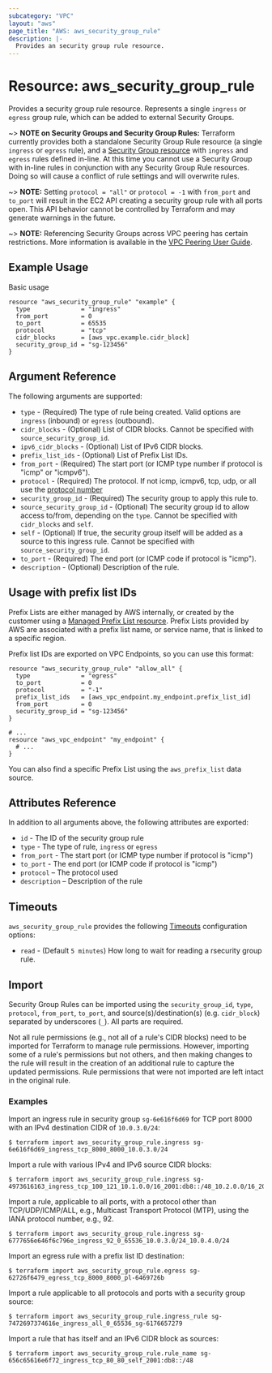 ```yaml
---
subcategory: "VPC"
layout: "aws"
page_title: "AWS: aws_security_group_rule"
description: |-
  Provides an security group rule resource.
---
```


# Resource: aws_security_group_rule

Provides a security group rule resource. Represents a single `ingress` or
`egress` group rule, which can be added to external Security Groups.

~> **NOTE on Security Groups and Security Group Rules:** Terraform currently
provides both a standalone Security Group Rule resource (a single `ingress` or
`egress` rule), and a [Security Group resource](security_group.html) with `ingress` and `egress` rules
defined in-line. At this time you cannot use a Security Group with in-line rules
in conjunction with any Security Group Rule resources. Doing so will cause
a conflict of rule settings and will overwrite rules.

~> **NOTE:** Setting `protocol = "all"` or `protocol = -1` with `from_port` and `to_port` will result in the EC2 API creating a security group rule with all ports open. This API behavior cannot be controlled by Terraform and may generate warnings in the future.

~> **NOTE:** Referencing Security Groups across VPC peering has certain restrictions. More information is available in the [VPC Peering User Guide](https://docs.aws.amazon.com/vpc/latest/peering/vpc-peering-security-groups.html).

## Example Usage

Basic usage

```hcl
resource "aws_security_group_rule" "example" {
  type              = "ingress"
  from_port         = 0
  to_port           = 65535
  protocol          = "tcp"
  cidr_blocks       = [aws_vpc.example.cidr_block]
  security_group_id = "sg-123456"
}
```

## Argument Reference

The following arguments are supported:

* `type` - (Required) The type of rule being created. Valid options are `ingress` (inbound)
or `egress` (outbound).
* `cidr_blocks` - (Optional) List of CIDR blocks. Cannot be specified with `source_security_group_id`.
* `ipv6_cidr_blocks` - (Optional) List of IPv6 CIDR blocks.
* `prefix_list_ids` - (Optional) List of Prefix List IDs.
* `from_port` - (Required) The start port (or ICMP type number if protocol is "icmp" or "icmpv6").
* `protocol` - (Required) The protocol. If not icmp, icmpv6, tcp, udp, or all use the [protocol number](https://www.iana.org/assignments/protocol-numbers/protocol-numbers.xhtml)
* `security_group_id` - (Required) The security group to apply this rule to.
* `source_security_group_id` - (Optional) The security group id to allow access to/from,
     depending on the `type`. Cannot be specified with `cidr_blocks` and `self`.
* `self` - (Optional) If true, the security group itself will be added as
     a source to this ingress rule. Cannot be specified with `source_security_group_id`.
* `to_port` - (Required) The end port (or ICMP code if protocol is "icmp").
* `description` - (Optional) Description of the rule.

## Usage with prefix list IDs

Prefix Lists are either managed by AWS internally, or created by the customer using a
[Managed Prefix List resource](ec2_managed_prefix_list.html). Prefix Lists provided by
AWS are associated with a prefix list name, or service name, that is linked to a specific region.

Prefix list IDs are exported on VPC Endpoints, so you can use this format:

```hcl
resource "aws_security_group_rule" "allow_all" {
  type              = "egress"
  to_port           = 0
  protocol          = "-1"
  prefix_list_ids   = [aws_vpc_endpoint.my_endpoint.prefix_list_id]
  from_port         = 0
  security_group_id = "sg-123456"
}

# ...
resource "aws_vpc_endpoint" "my_endpoint" {
  # ...
}
```

You can also find a specific Prefix List using the `aws_prefix_list` data source.

## Attributes Reference

In addition to all arguments above, the following attributes are exported:

* `id` - The ID of the security group rule
* `type` - The type of rule, `ingress` or `egress`
* `from_port` - The start port (or ICMP type number if protocol is "icmp")
* `to_port` - The end port (or ICMP code if protocol is "icmp")
* `protocol` – The protocol used
* `description` – Description of the rule

## Timeouts

`aws_security_group_rule` provides the following [Timeouts](/docs/configuration/resources.html#timeouts)
configuration options:

- `read` - (Default `5 minutes`) How long to wait for reading a rsecurity group rule.

## Import

Security Group Rules can be imported using the `security_group_id`, `type`, `protocol`, `from_port`, `to_port`, and source(s)/destination(s) (e.g. `cidr_block`) separated by underscores (`_`). All parts are required.

Not all rule permissions (e.g., not all of a rule's CIDR blocks) need to be imported for Terraform to manage rule permissions. However, importing some of a rule's permissions but not others, and then making changes to the rule will result in the creation of an additional rule to capture the updated permissions. Rule permissions that were not imported are left intact in the original rule.

### Examples

Import an ingress rule in security group `sg-6e616f6d69` for TCP port 8000 with an IPv4 destination CIDR of `10.0.3.0/24`:

```console
$ terraform import aws_security_group_rule.ingress sg-6e616f6d69_ingress_tcp_8000_8000_10.0.3.0/24
```

Import a rule with various IPv4 and IPv6 source CIDR blocks:

```console
$ terraform import aws_security_group_rule.ingress sg-4973616163_ingress_tcp_100_121_10.1.0.0/16_2001:db8::/48_10.2.0.0/16_2002:db8::/48
```

Import a rule, applicable to all ports, with a protocol other than TCP/UDP/ICMP/ALL, e.g., Multicast Transport Protocol (MTP), using the IANA protocol number, e.g., 92.

```console
$ terraform import aws_security_group_rule.ingress sg-6777656e646f6c796e_ingress_92_0_65536_10.0.3.0/24_10.0.4.0/24
```

Import an egress rule with a prefix list ID destination:

```console
$ terraform import aws_security_group_rule.egress sg-62726f6479_egress_tcp_8000_8000_pl-6469726b
```

Import a rule applicable to all protocols and ports with a security group source:

```console
$ terraform import aws_security_group_rule.ingress_rule sg-7472697374616e_ingress_all_0_65536_sg-6176657279
```

Import a rule that has itself and an IPv6 CIDR block as sources:

```console
$ terraform import aws_security_group_rule.rule_name sg-656c65616e6f72_ingress_tcp_80_80_self_2001:db8::/48
```
